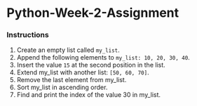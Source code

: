 # Python-Week-2-Assignment

### Instructions

1. Create an empty list called `my_list`.
2. Append the following elements to `my_list: 10, 20, 30, 40`.
3. Insert the value `15` at the second position in the list.
4. Extend my_list with another list: `[50, 60, 70]`.
5. Remove the last element from my_list.
6. Sort my_list in ascending order.
7. Find and print the index of the value 30 in my_list.
